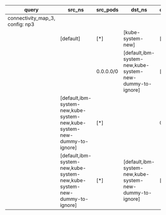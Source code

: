 |query|src_ns|src_pods|dst_ns|dst_pods|connection|
|---|---|---|---|---|---|
|connectivity_map_3, config: np3||||||
||[default]|[*]|[kube-system-new]|[*]|TCP 85-90|
|||0.0.0.0/0|[default,ibm-system-new,kube-system-new-dummy-to-ignore]|[*]|All connections|
||[default,ibm-system-new,kube-system-new,kube-system-new-dummy-to-ignore]|[*]||0.0.0.0/0|All connections|
||[default,ibm-system-new,kube-system-new,kube-system-new-dummy-to-ignore]|[*]|[default,ibm-system-new,kube-system-new-dummy-to-ignore]|[*]|All connections|

